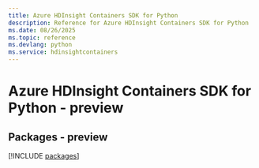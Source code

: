 ```yaml
---
title: Azure HDInsight Containers SDK for Python
description: Reference for Azure HDInsight Containers SDK for Python
ms.date: 08/26/2025
ms.topic: reference
ms.devlang: python
ms.service: hdinsightcontainers
---
```

# Azure HDInsight Containers SDK for Python - preview
## Packages - preview
[!INCLUDE [packages](hdinsight-containers-index.md)]